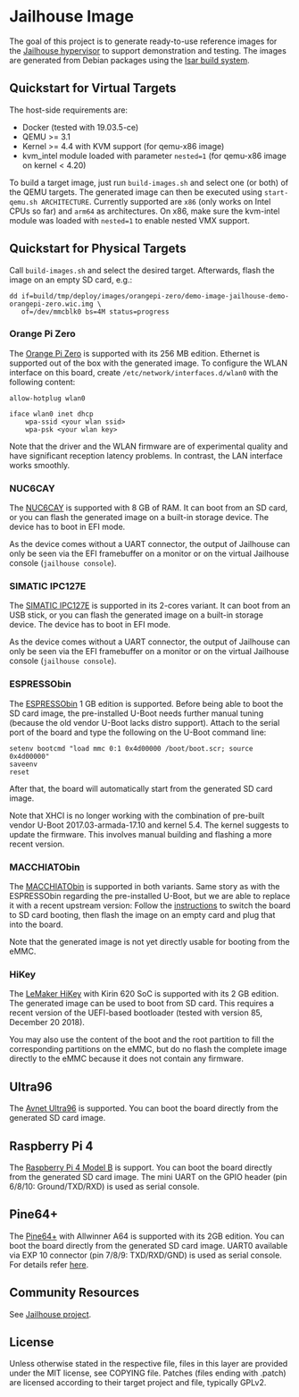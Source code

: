 Jailhouse Image
===============

The goal of this project is to generate ready-to-use reference images for the
[Jailhouse hypervisor](https://github.com/siemens/jailhouse) to support
demonstration and testing. The images are generated from Debian packages using
the [Isar build system](https://github.com/ilbers/isar).


Quickstart for Virtual Targets
------------------------------

The host-side requirements are:

- Docker (tested with 19.03.5-ce)
- QEMU >= 3.1
- Kernel >= 4.4 with KVM support (for qemu-x86 image)
- kvm_intel module loaded with parameter `nested=1` (for qemu-x86 image on
  kernel < 4.20)

To build a target image, just run `build-images.sh` and select one (or
both) of the QEMU targets. The generated image can then be executed using
`start-qemu.sh ARCHITECTURE`. Currently supported are `x86` (only works on
Intel CPUs so far) and `arm64` as architectures. On x86, make sure the
kvm-intel module was loaded with `nested=1` to enable nested VMX support.


Quickstart for Physical Targets
-------------------------------

Call `build-images.sh` and select the desired target. Afterwards, flash the
image on an empty SD card, e.g.:

    dd if=build/tmp/deploy/images/orangepi-zero/demo-image-jailhouse-demo-orangepi-zero.wic.img \
       of=/dev/mmcblk0 bs=4M status=progress

### Orange Pi Zero

The [Orange Pi Zero](http://www.orangepi.org/orangepizero) is supported with
its 256 MB edition. Ethernet is supported out of the box with the generated
image. To configure the WLAN interface on this board, create
`/etc/network/interfaces.d/wlan0` with the following content:

    allow-hotplug wlan0

    iface wlan0 inet dhcp
        wpa-ssid <your wlan ssid>
        wpa-psk <your wlan key>

Note that the driver and the WLAN firmware are of experimental quality and have
significant reception latency problems. In contrast, the LAN interface works
smoothly.

### NUC6CAY

The [NUC6CAY](https://www.intel.com/content/www/us/en/products/boards-kits/nuc/mini-pcs/nuc6cays.html)
is supported with 8 GB of RAM. It can boot from an SD card, or you can flash
the generated image on a built-in storage device. The device has to boot in EFI
mode.

As the device comes without a UART connector, the output of Jailhouse can only
be seen via the EFI framebuffer on a monitor or on the virtual Jailhouse
console (`jailhouse console`).

### SIMATIC IPC127E

The [SIMATIC IPC127E](https://new.siemens.com/global/en/products/automation/pc-based/iot-gateways/simatic-ipc127e.html)
is supported in its 2-cores variant. It can boot from an USB stick, or you can
flash the generated image on a built-in storage device. The device has to boot
in EFI mode.

As the device comes without a UART connector, the output of Jailhouse can only
be seen via the EFI framebuffer on a monitor or on the virtual Jailhouse
console (`jailhouse console`).

### ESPRESSObin

The [ESPRESSObin](http://espressobin.net/tech-spec/) 1 GB edition is supported.
Before being able to boot the SD card image, the pre-installed U-Boot needs
further manual tuning (because the old vendor U-Boot lacks distro support).
Attach to the serial port of the board and type the following on the U-Boot
command line:

    setenv bootcmd "load mmc 0:1 0x4d00000 /boot/boot.scr; source 0x4d00000"
    saveenv
    reset

After that, the board will automatically start from the generated SD card
image.

Note that XHCI is no longer working with the combination of pre-built vendor
U-Boot 2017.03-armada-17.10 and kernel 5.4. The kernel suggests to update the
firmware. This involves manual building and flashing a more recent version.

### MACCHIATObin

The [MACCHIATObin](http://macchiatobin.net/compare/) is supported in both
variants. Same story as with the ESPRESSObin regarding the pre-installed
U-Boot, but we are able to replace it with a recent upstream version:
Follow the [instructions](http://wiki.macchiatobin.net/tiki-index.php?page=MACCHIATObin+Interface+list#Boot_Selection)
to switch the board to SD card booting, then flash the image on an empty
card and plug that into the board.

Note that the generated image is not yet directly usable for booting from the
eMMC.

### HiKey

The [LeMaker HiKey](http://www.lemaker.org/product-hikey-specification.html)
with Kirin 620 SoC is supported with its 2 GB edition. The generated image can
be used to boot from SD card. This requires a recent version of the UEFI-based
bootloader (tested with version 85, December 20 2018).

You may also use the content of the boot and the root partition to fill the
corresponding partitions on the eMMC, but do no flash the complete image
directly to the eMMC because it does not contain any firmware.

## Ultra96

The [Avnet Ultra96](https://www.96boards.org/product/ultra96/) is supported.
You can boot the board directly from the generated SD card image.

## Raspberry Pi 4

The [Raspberry Pi 4 Model B](https://www.raspberrypi.org/products/raspberry-pi-4-model-b/)
is support. You can boot the board directly from the generated SD card image.
The mini UART on the GPIO header (pin 6/8/10: Ground/TXD/RXD) is used as serial
console.

## Pine64+

The [Pine64+](https://www.pine64.org/devices/single-board-computers/pine-a64/)
with Allwinner A64 is supported with its 2GB edition. You can boot the board
directly from the generated SD card image. UART0 available via EXP 10 connector
(pin 7/8/9: TXD/RXD/GND) is used as serial console. For details refer
[here](https://linux-sunxi.org/Pine64#Serial_port_.2F_UART).

Community Resources
-------------------

See [Jailhouse project](https://github.com/siemens/jailhouse).


License
-------

Unless otherwise stated in the respective file, files in this layer are
provided under the MIT license, see COPYING file. Patches (files ending with
.patch) are licensed according to their target project and file, typically
GPLv2.
